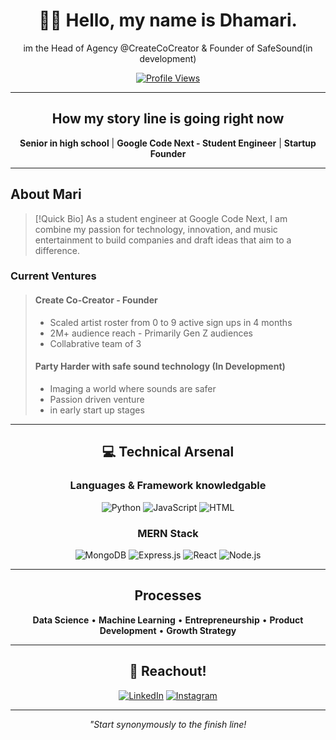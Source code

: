 <div align="center">

# 👋🏾 Hello, my name is Dhamari.

im the Head of Agency @CreateCoCreator & Founder of SafeSound(in development)

[![Profile Views](https://komarev.com/ghpvc/?username=redlover0&color=blueviolet)](https://github.com/redlover0)

</div>

---

<div align="center">

## How my story line is going right now

**Senior in high school** | **Google Code Next - Student Engineer** | **Startup Founder**

</div>

---

## About Mari

> [!Quick Bio]
> As a student engineer at Google Code Next, I am combine my passion for technology, innovation, and music entertainment to build companies and draft ideas that aim to a difference.

### Current Ventures

> #### Create Co-Creator - Founder
> -  Scaled artist roster from 0 to 9 active sign ups in 4 months
> -  2M+ audience reach - Primarily Gen Z audiences  
> -  Collabrative team of 3
>
> #### Party Harder with safe sound technology (In Development)
> -  Imaging a world where sounds are safer
> -  Passion driven venture
> -  in early start up stages

---

<div align="center">

## 💻 Technical Arsenal

### Languages & Framework knowledgable

![Python](https://img.shields.io/badge/Python-3776AB?style=for-the-badge&logo=python&logoColor=white)
![JavaScript](https://img.shields.io/badge/JavaScript-F7DF1E?style=for-the-badge&logo=javascript&logoColor=black)
![HTML](https://img.shields.io/badge/HTML5-E34F26?style=for-the-badge&logo=html5&logoColor=white)

### MERN Stack
![MongoDB](https://img.shields.io/badge/MongoDB-47A248?style=for-the-badge&logo=mongodb&logoColor=white)
![Express.js](https://img.shields.io/badge/Express.js-000000?style=for-the-badge&logo=express&logoColor=white)
![React](https://img.shields.io/badge/React-61DAFB?style=for-the-badge&logo=react&logoColor=black)
![Node.js](https://img.shields.io/badge/Node.js-339933?style=for-the-badge&logo=nodedotjs&logoColor=white)

</div>

---

<div align="center">

## Processes

**Data Science** • **Machine Learning** • **Entrepreneurship** • **Product Development** • **Growth Strategy**

</div>

---

<div align="center">

## 🤝 Reachout!

[![LinkedIn](https://img.shields.io/badge/LinkedIn-0077B5?style=for-the-badge&logo=linkedin&logoColor=white)](https://www.linkedin.com)
[![Instagram](https://img.shields.io/badge/Instagram-E4405F?style=for-the-badge&logo=instagram&logoColor=white)](https://www.instagram.com/dhamari.th/)

---

*"Start synonymously to the finish line!*

</div>
